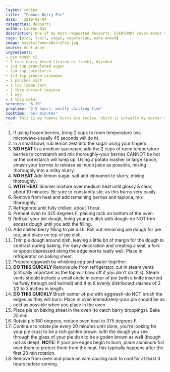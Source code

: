 ```yaml
---
layout: recipe
title:  "Famous Berry Pie"
date:   2019-01-04
categories: desserts
author: Lauren Oas
description: One of my most-requested desserts, EVERYBODY raves about this berry pie throughout the year!
tags: [pies, fruit, vegan, vegetarian, make-ahead]
image: assets/FamousBerryPie.jpg
source: Aunt Anne
ingredients:
- pie dough x2
- 7 cups berry blend (frozen or fresh), divided
- 3/4 cup granulated sugar
- 1/4 cup cornstarch
- 1/4 tsp ground cinnamon
- 2 pinches salt
- 1 tsp lemon zest
- 2 tbsp instant tapioca
- 1 egg
- 1 tbsp water
servings: "6-10"
preptime: "2.5 hours, mostly chilling time"
cooktime: "55+ minutes"
read: This is my famous berry pie recipe, which is actually my mother's famous berry pie recipe, which is actually my Aunt Anne's blueberry pie recipe. I've made this multiple times, and I think the true secret is a berry blend. I get the tri-berry blend from Costco because they're available year-round, and provide a delicious mix of blueberry, strawberry and blackberry. I find frozen berries to be more reliable, as fresh out-of-season berries (berries are in season in the summer) just don't have great flavor-and they're wildly expensive. It's VERY IMPORTANT to give yourself enough time to properly chill everything, and be sure your pie is cooked BEFORE any meal you plan to serve it with-the pie will need time to sit and cool down or it'll be a sloppy (but delicious) mess.
---
```

1. If using frozen berries, bring 2 cups to room temperature (via microwave-usually 45 seconds will do it).
2. In a small bowl, rub lemon zest into the sugar using your fingers.
3. **NO HEAT** In a medium saucepan, add the 2 cups of room temperature berries to cornstarch and mix thoroughly-your berries CANNOT be hot or the cornstarch will lump up. Using a potato masher or large spoon, smash your berries to release as much juice as possible, mixing thoroughly into a milky slurry.
4. **NO HEAT** Add lemon sugar, salt and cinnamon to slurry, mixing thoroughly.
5. **WITH HEAT** Simmer mixture over medium heat until glossy & clear, about 10 minutes. Be sure to constantly stir, as this burns very easily.
6. Remove from heat and add remaining berries and tapioca, mix thoroughly.
7. Refrigerate until fully chilled, about 1 hour.
8. Preheat oven to 425 degrees F, placing rack on bottom of the oven.
9. Roll out your pie dough, lining your pie dish with dough-do NOT trim excess dough until you add the filling.
10. Add chilled berry filling to pie dish. Roll out remaining pie dough for pie top, and place on top of pie dish.
11. Trim pie dough around dish, leaving a little bit of margin for the dough to contract during baking. For easy decoration and creating a seal, a fork or spoon depressed along the edge works really well. Place in refrigerator on baking sheet.
12. Prepare eggwash by whisking egg and water together.
13. **DO THIS QUICKLY** Remove pie from refrigerator, cut in steam vents (critically important as the top will blow off if you don't do this). Steam vents should include a small circle in center of pie (with a knife inserted halfway through and twirled) and 4 to 8 evenly distributed slashes of 2 1/2 to 3 inches in length.
14. **DO THIS QUICKLY** Brush center of pie with eggwash-do NOT brush the edges as they will burn. Place in oven immediately-your pie should be as cold as possible when you place in the oven.
15. Place pie on baking sheet in the oven (to catch berry droppings). Bake 25 min.
16. Rotate pie 180 degrees, reduce oven heat to 375 degrees F.
17. Continue to rotate pie every 20 minutes until done, you're looking for your pie crust to be a rich golden brown, with the dough you see through the glass of your pie dish to be a goden brown as well (though not as deep). **NOTE:** If your pie edges begin to burn, place aluminum foil over them to protect them from the heat, this typically happens after the first 20 min rotation.
18. Remove from oven and place on wire cooling rack to cool for at least 3 hours before serving.

